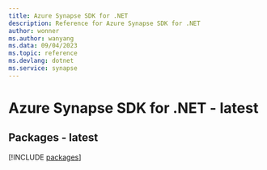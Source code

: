 ```yaml
---
title: Azure Synapse SDK for .NET
description: Reference for Azure Synapse SDK for .NET
author: wonner
ms.author: wanyang
ms.data: 09/04/2023
ms.topic: reference
ms.devlang: dotnet
ms.service: synapse
---
```

# Azure Synapse SDK for .NET - latest
## Packages - latest
[!INCLUDE [packages](synapse-index.md)]